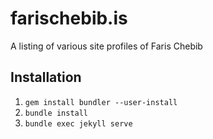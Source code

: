# farischebib.is

A listing of various site profiles of Faris Chebib

## Installation

1. `gem install bundler --user-install`
2. `bundle install`
3. `bundle exec jekyll serve`

